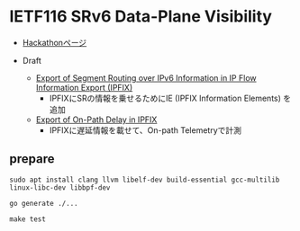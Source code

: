 # IETF116 SRv6 Data-Plane Visibility

* [Hackathonページ](https://wiki.ietf.org/en/meeting/116/hackathon)

* Draft
    * [Export of Segment Routing over IPv6 Information in IP Flow Information Export (IPFIX)](https://datatracker.ietf.org/doc/draft-ietf-opsawg-ipfix-srv6-srh/) 
        * IPFIXにSRの情報を乗せるためにIE (IPFIX Information Elements) を追加
    * [Export of On-Path Delay in IPFIX](https://datatracker.ietf.org/doc/html/draft-ietf-opsawg-ipfix-on-path-telemetry)
        * IPFIXに遅延情報を載せて、On-path Telemetryで計測

## prepare

```shell
sudo apt install clang llvm libelf-dev build-essential gcc-multilib linux-libc-dev libbpf-dev
```

```shell
go generate ./...

make test
```
